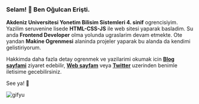### Selam! 👋 Ben Oğulcan Erişti.

**Akdeniz Universitesi Yonetim Bilisim Sistemleri 4. sinif** ogrencisiyim. Yazilim seruvenine lisede **HTML-CSS-JS** ile web sitesi yaparak basladim.
Su anda **Frontend Developer** olma yolunda ugraslarim devam etmekte. Ote yandan **Makine Ogrenmesi** alaninda projeler yaparak bu alanda da kendimi gelistiriyorum. <br/>

Hakkimda daha fazla detay ogrenmek ve yazilarimi okumak icin **[Blog sayfami](https://medium.com/@olcaneristi)** ziyaret edebilir, **[Web sayfam](https://ogulcaneristi.com/)** veya **[Twitter](https://twitter.com/ogulcaanX)** uzerinden benimle iletisime gecebilirsiniz. 

See ya! 🤙

![gifyu](https://s7.gifyu.com/images/ezgif.com-gif-maker1573f56094d9a15f.gif)
